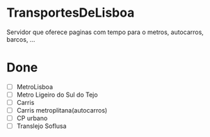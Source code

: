 # TransportesDeLisboa
Servidor que oferece paginas com tempo para o metros, autocarros, barcos, ...

# Done
- [ ] MetroLisboa
- [ ] Metro Ligeiro do Sul do Tejo
- [ ] Carris
- [ ] Carris metroplitana(autocarros)
- [ ] CP urbano
- [ ] Translejo Soflusa
